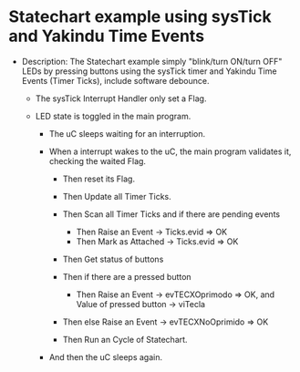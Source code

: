 # Statechart example using sysTick and Yakindu Time Events


- Description: The Statechart example simply "blink/turn ON/turn OFF" LEDs by pressing buttons using the sysTick timer and Yakindu Time Events (Timer Ticks), include software debounce.

	- The sysTick Interrupt Handler only set a Flag.
	
	- LED state is toggled in the main program. 
		- The uC sleeps waiting for an interruption.
	
		- When a interrupt wakes to the uC, the main program validates it,
		  checking the waited Flag.
			- Then reset its Flag.
			- Then Update all Timer Ticks.
			- Then Scan all Timer Ticks and if there are pending events
				- Then Raise an Event -> Ticks.evid => OK
				- Then Mark as Attached -> Ticks.evid => OK
				
			- Then Get status of buttons
			- Then if there are a pressed button
				- Then Raise an Event -> evTECXOprimodo => OK,
				  and Value of pressed button -> viTecla
			-  Then else Raise an Event -> evTECXNoOprimido => OK

			- Then Run an Cycle of Statechart.
		
		- And then the uC sleeps again. 
